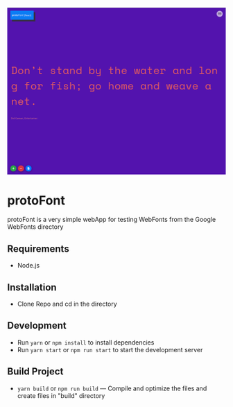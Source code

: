 ![alt text](https://raw.githubusercontent.com/nilsdenon/protoFontReact/master/_screenshots/localhost_3000_%20(7).png)

# protoFont
protoFont is a very simple webApp for testing WebFonts from the Google WebFonts directory


## Requirements
* Node.js

## Installation
* Clone Repo and cd in the directory

## Development

* Run `yarn` or `npm install` to install dependencies
* Run `yarn start` or `npm run start` to start the development server

## Build Project

* `yarn build` or `npm run build` — Compile and optimize the files and create files in "build" directory
